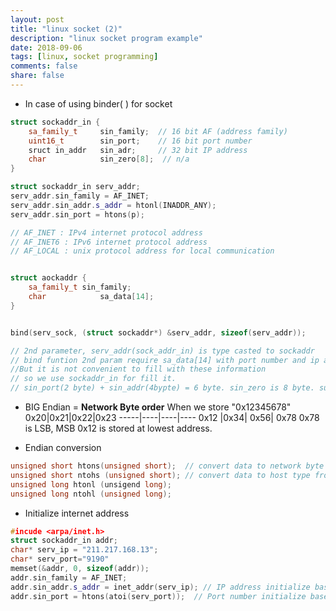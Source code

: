 ```yaml
---
layout: post
title: "linux socket (2)"
description: "linux socket program example"
date: 2018-09-06
tags: [linux, socket programming]
comments: false
share: false
---
```


* In case of using binder( ) for socket

``` cpp
struct sockaddr_in {
    sa_family_t     sin_family;  // 16 bit AF (address family)
    uint16_t        sin_port;    // 16 bit port number
    sruct in_addr   sin_adr;     // 32 bit IP address
    char            sin_zero[8];  // n/a
}

struct sockaddr_in serv_addr;
serv_addr.sin_family = AF_INET;
serv_addr.sin_addr.s_addr = htonl(INADDR_ANY);
serv_addr.sin_port = htons(p);

// AF_INET : IPv4 internet protocol address
// AF_INET6 : IPv6 internet protocol address
// AF_LOCAL : unix protocol address for local communication
```

```cpp

struct aockaddr {
	sa_family_t	sin_family;
    char			sa_data[14];
}


bind(serv_sock, (struct sockaddr*) &serv_addr, sizeof(serv_addr));

// 2nd parameter, serv_addr(sock_addr_in) is type casted to sockaddr
// bind funtion 2nd param require sa_data[14] with port number and ip address.
//But it is not convenient to fill with these information
// so we use sockaddr_in for fill it.
// sin_port(2 byte) + sin_addr(4bypte) = 6 byte. sin_zero is 8 byte. sum of those is 14 byte, it is the same with sa_data[14];

```

* BIG Endian = **Network Byte order**
When we store "0x12345678"
0x20|0x21|0x22|0x23
-----|----|----|----
0x12 |0x34| 0x56| 0x78
0x78 is LSB, MSB 0x12 is stored at lowest address.    

* Endian conversion
```cpp
unsigned short htons(unsigned short);  // convert data to network byte from host data type.
unsigned short ntohs (unsigned short); // convert data to host type from network byte type.
unsigned long htonl (unsigend long);
unsigned long ntohl (unsigned long);
```

* Initialize internet address
```cpp
#incude <arpa/inet.h>
struct sockaddr_in addr;
char* serv_ip = "211.217.168.13";
char* serv_port="9190"
memset(&addr, 0, sizeof(addr));
addr.sin_family = AF_INET;
addr.sin_addr.s_addr = inet_addr(serv_ip); // IP address initialize based on character string
addr.sin_port = htons(atoi(serv_port));  // Port number initialize based on character string
```



